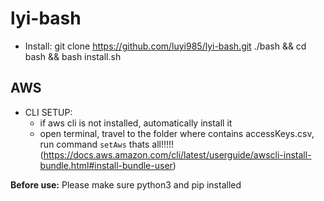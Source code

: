# lyi-bash
* Install: git clone https://github.com/luyi985/lyi-bash.git ./bash && cd bash && bash install.sh

## AWS
* CLI SETUP:
  - if aws cli is not installed, automatically install it
  - open terminal, travel to the folder where contains accessKeys.csv, run command `setAws`
thats all!!!!!
(https://docs.aws.amazon.com/cli/latest/userguide/awscli-install-bundle.html#install-bundle-user)

**Before use:**
Please make sure python3 and pip installed
